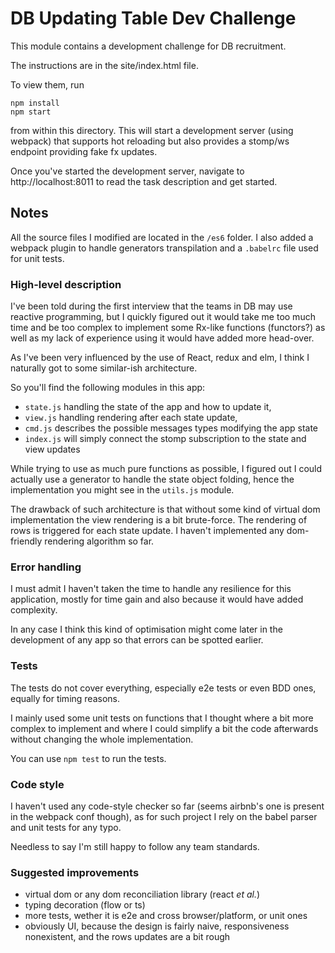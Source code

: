 DB Updating Table Dev Challenge
===============================

This module contains a development challenge for DB recruitment.

The instructions are in the site/index.html file.

To view them, run

```
npm install
npm start
```

from within this directory.  This will start a development server (using webpack)
that supports hot reloading but also provides a stomp/ws endpoint providing fake
fx updates.

Once you've started the development server, navigate to http://localhost:8011
to read the task description and get started.

## Notes

All the source files I modified are located in the `/es6` folder. I also added a webpack plugin to handle generators transpilation and a `.babelrc` file used for unit tests.

### High-level description

I've been told during the first interview that the teams in DB may use reactive programming, but I quickly figured out it would take me too much time and be too complex to implement some Rx-like functions (functors?) as well as my lack of experience using it would have added more head-over.

As I've been very influenced by the use of React, redux and elm, I think I naturally got to some similar-ish architecture.

So you'll find the following modules in this app:

- `state.js` handling the state of the app and how to update it,
- `view.js` handling rendering after each state update,
- `cmd.js` describes the possible messages types modifying the app state 
- `index.js` will simply connect the stomp subscription to the state and view updates

While trying to use as much pure functions as possible, I figured out I could actually use a generator to handle the state object folding, hence the implementation you might see in the `utils.js` module.

The drawback of such architecture is that without some kind of virtual dom implementation the view rendering is a bit brute-force. The rendering of rows is triggered for each state update. I haven't implemented any dom-friendly rendering algorithm so far.

### Error handling

I must admit I haven't taken the time to handle any resilience for this application, mostly for time gain and also because it would have added complexity.

In any case I think this kind of optimisation might come later in the development of any app so that errors can be spotted earlier.

### Tests

The tests do not cover everything, especially e2e tests or even BDD ones, equally for timing reasons.

I mainly used some unit tests on functions that I thought where a bit more complex to implement and where I could simplify a bit the code afterwards without changing the whole implementation.

You can use `npm test` to run the tests.

### Code style

I haven't used any code-style checker so far (seems airbnb's one is present in the webpack conf though), as for such project I rely on the babel parser and unit tests for any typo.

Needless to say I'm still happy to follow any team standards.

### Suggested improvements

- virtual dom or any dom reconciliation library (react _et al._)
- typing decoration (flow or ts)
- more tests, wether it is e2e and cross browser/platform, or unit ones
- obviously UI, because the design is fairly naive, responsiveness nonexistent, and the rows updates are a bit rough

